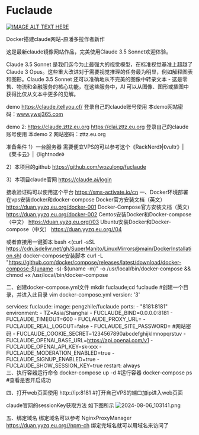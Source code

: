 # Fuclaude
[![IMAGE ALT TEXT HERE](https://img.youtube.com/vi/mPax7h5UhOw/0.jpg)](https://www.youtube.com/watch?v=mPax7h5UhOw)

Docker搭建claude网站-原潘多拉作者新作

这是最新claude镜像网站作品，完美使用Claude 3.5 Sonnet欢迎体验。

Claude 3.5 Sonnet 是我们迄今为止最强大的视觉模型，在标准视觉基准上超越了 Claude 3 Opus。这些重大改进对于需要视觉推理的任务最为明显，例如解释图表和图形。Claude 3.5 Sonnet 还可以准确地从不完美的图像中转录文本 - 这是零售、物流和金融服务的核心功能，在这些服务中，AI 可以从图像、图形或插图中获得比仅从文本中更多的见解。

demo 
https://claude.itellyou.cf/
登录自己的claude账号使用
本demo网站密码：www.ywsj365.com

demo 2:
https://claude.zttz.eu.org
https://clai.zttz.eu.org
登录自己的claude账号使用
本demo 2 网站密码：zttz.eu.org

准备条件
1）一台服务器
需要便宜VPS的可以参考这个《RackNerd》|《vultr》|《莱卡云》|《lightnode》

2）本项目的github
https://github.com/wozulong/fuclaude

3）本项目claude官网
https://claude.ai/login

接收验证码可以使用这个平台
https://sms-activate.io/cn
一、Docker环境部署
在vps安装docker和docker-compose
Docker官方安装文档（英文）
https://duan.yyzq.eu.org/docker-001
Docker-Compose官方安装文档（英文)
https://duan.yyzq.eu.org/docker-002
Centos安装Docker和Docker-compose（中文）
https://duan.yyzq.eu.org//03
Ubuntu安装Docker和Docker-compose（中文）
https://duan.yyzq.eu.org//04

或者直接用一键脚本
bash <(curl -sSL https://cdn.jsdelivr.net/gh/SuperManito/LinuxMirrors@main/DockerInstallation.sh)
docker-compose安装脚本
curl -L "https://github.com/docker/compose/releases/latest/download/docker-compose-$(uname -s)-$(uname -m)" -o /usr/local/bin/docker-compose && chmod +x /usr/local/bin/docker-compose

二、创建docker-compose.yml文件
mkdir fuclaude;cd fuclaude  #创建一个目录，并进入此目录
vim docker-compose.yml
version: '3'

services:
  fuclaude:
    image: pengzhile/fuclaude
    ports:
      - "8181:8181"
    environment:
      - TZ=Asia/Shanghai
      - FUCLAUDE_BIND=0.0.0.0:8181
      - FUCLAUDE_TIMEOUT=600
      - FUCLAUDE_PROXY_URL=
      - FUCLAUDE_REAL_LOGOUT=false
      - FUCLAUDE_SITE_PASSWORD=               #网站密码
      - FUCLAUDE_COOKIE_SECRET=1234567890abcdefghijklmnopqrstuv
      - FUCLAUDE_OPENAI_BASE_URL=https://api.openai.com/v1
      - FUCLAUDE_OPENAI_API_KEY=sk-xxx
      - FUCLAUDE_MODERATION_ENABLED=true
      - FUCLAUDE_SIGNUP_ENABLED=true
      - FUCLAUDE_SHOW_SESSION_KEY=true
    restart: always  
三、执行容器运行命令
docker-compose up -d #运行容器
docker-compose ps  #查看是否开启成功

四、打开web页面使用
http://ip:8181  #打开自己VPS的端口加ip进入web页面

claude官网的sessionKey获取方法
如下图所示
![2024-08-06_103141.png](http://pic1.gitme.us.kg/i/2024/08/06/66b193463f2c3.png)

五、绑定域名
绑定域名可以参考
NginxProxyManager
https://duan.yyzq.eu.org//npm-ch
绑定完域名就可以用域名来访问了


